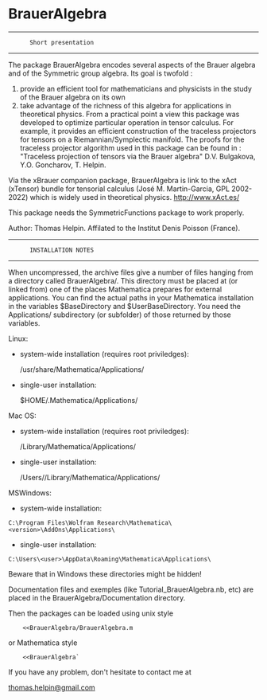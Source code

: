 # BrauerAlgebra


****************************************
          Short presentation
****************************************

The package BrauerAlgebra encodes several aspects of the Brauer algebra and of the Symmetric group algebra. Its goal is twofold : 
1) provide an efficient tool for mathematicians and physicists in the study of the Brauer algebra on its own 
2) take advantage of the richness of this algebra for applications in theoretical physics. 
From a practical point a view this package was developed to optimize particular operation in tensor calculus. 
For example, it provides an efficient construction of the traceless projectors for tensors on a Riemannian/Symplectic manifold. 
The proofs for the traceless projector algorithm used in this package can be found in :  "Traceless projection of tensors via the Brauer algebra" D.V. Bulgakova, Y.O.  Goncharov, T. Helpin. 

Via the xBrauer companion package, BrauerAlgebra is link to the xAct (xTensor) bundle for tensorial calculus (José M. Martin-Garcia, GPL 2002-2022) which is widely used in theoretical physics. http://www.xAct.es/

This package needs the SymmetricFunctions package to work properly.

Author: Thomas Helpin. Affilated to the Institut Denis Poisson (France).


****************************************
          INSTALLATION NOTES 
****************************************


When uncompressed, the archive files give a number of files hanging
from a directory called BrauerAlgebra/. This directory must be placed at
(or linked from) one of the places Mathematica prepares for external
applications. You can find the actual paths in your Mathematica
installation in the variables $BaseDirectory and $UserBaseDirectory.
You need the Applications/ subdirectory (or subfolder) of those
returned by those variables.

Linux:

   - system-wide installation (requires root priviledges):

        /usr/share/Mathematica/Applications/

   - single-user installation:

        $HOME/.Mathematica/Applications/

Mac OS:

   - system-wide installation (requires root priviledges):

        /Library/Mathematica/Applications/

   - single-user installation:

        /Users/<user>/Library/Mathematica/Applications/

MSWindows:

   - system-wide installation:

	C:\Program Files\Wolfram Research\Mathematica\<version>\AddOns\Applications\

   - single-user installation:

	C:\Users\<user>\AppData\Roaming\Mathematica\Applications\

   Beware that in Windows these directories might be hidden!


Documentation files and exemples (like Tutorial_BrauerAlgebra.nb, etc) are placed in the BrauerAlgebra/Documentation directory.

Then the packages can be loaded using unix style

        <<BrauerAlgebra/BrauerAlgebra.m

or Mathematica style

        <<BrauerAlgebra`

If you have any problem, don't hesitate to contact me at

thomas.helpin@gmail.com



